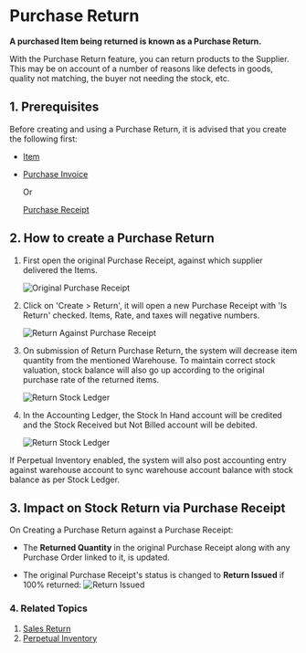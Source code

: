 <!-- add-breadcrumbs -->
# Purchase Return

**A purchased Item being returned is known as a Purchase Return.**

With the Purchase Return feature, you can return products to the
Supplier. This may be on account of a number of reasons like defects in goods,
quality not matching, the buyer not needing the stock, etc.

## 1. Prerequisites
Before creating and using a Purchase Return, it is advised that you create the following first:

* [Item](/docs/user/manual/en/stock/item)
* [Purchase Invoice](/docs/user/manual/en/accounts/purchase-invoice)

    Or

    [Purchase Receipt](/docs/user/manual/en/stock/purchase-receipt)


## 2. How to create a Purchase Return
1. First open the original Purchase Receipt, against which supplier delivered the Items.

    <img class="screenshot" alt="Original Purchase Receipt" src="{{docs_base_url}}/v12/assets/img/stock/purchase-return-original-purchase-receipt.png">

1. Click on 'Create > Return', it will open a new Purchase Receipt with 'Is Return' checked. Items, Rate, and taxes will negative numbers.

    <img class="screenshot" alt="Return Against Purchase Receipt" src="{{docs_base_url}}/v12/assets/img/stock/purchase-return-against-purchase-receipt.png">

1. On submission of Return Purchase Return, the system will decrease item quantity from the mentioned Warehouse. To maintain correct stock valuation, stock balance will also go up according to the original purchase rate of the returned items.

    <img class="screenshot" alt="Return Stock Ledger" src="{{docs_base_url}}/v12/assets/img/stock/purchase-return-stock-ledger.png">

1. In the Accounting Ledger, the Stock In Hand account will be credited and the Stock Received but Not Billed account will be debited.

    <img class="screenshot" alt="Return Stock Ledger" src="{{docs_base_url}}/v12/assets/img/stock/purchase-return-general-ledger.png">

If Perpetual Inventory enabled, the system will also post accounting entry against warehouse account to sync warehouse account balance with stock balance as per Stock Ledger.

## 3. Impact on Stock Return via Purchase Receipt
On Creating a Purchase Return against a Purchase Receipt:

* The **Returned Quantity** in the original Purchase Receipt along with any Purchase Order linked to it, is updated.

* The original Purchase Receipt's status is changed to **Return Issued** if 100% returned:
  ![Return Issued](/docs/assets/img/stock/purchase-return-issue.png)

### 4. Related Topics
1. [Sales Return](/docs/user/manual/en/stock/sales-return)
1. [Perpetual Inventory](/docs/user/manual/en/stock/perpetual-inventory)
